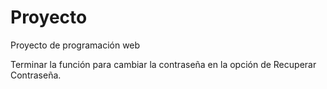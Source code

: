 # Proyecto
Proyecto de programación web
 
Terminar la función para cambiar la contraseña en la opción de Recuperar Contraseña.
